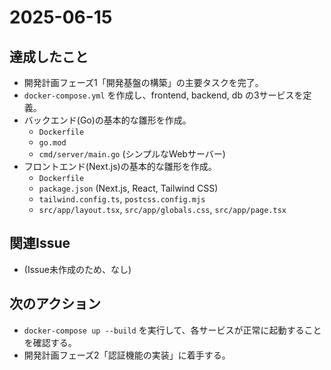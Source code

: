 # 2025-06-15

## 達成したこと
- 開発計画フェーズ1「開発基盤の構築」の主要タスクを完了。
- `docker-compose.yml` を作成し、frontend, backend, db の3サービスを定義。
- バックエンド(Go)の基本的な雛形を作成。
  - `Dockerfile`
  - `go.mod`
  - `cmd/server/main.go` (シンプルなWebサーバー)
- フロントエンド(Next.js)の基本的な雛形を作成。
  - `Dockerfile`
  - `package.json` (Next.js, React, Tailwind CSS)
  - `tailwind.config.ts`, `postcss.config.mjs`
  - `src/app/layout.tsx`, `src/app/globals.css`, `src/app/page.tsx`

## 関連Issue
- (Issue未作成のため、なし)

## 次のアクション
- `docker-compose up --build` を実行して、各サービスが正常に起動することを確認する。
- 開発計画フェーズ2「認証機能の実装」に着手する。
